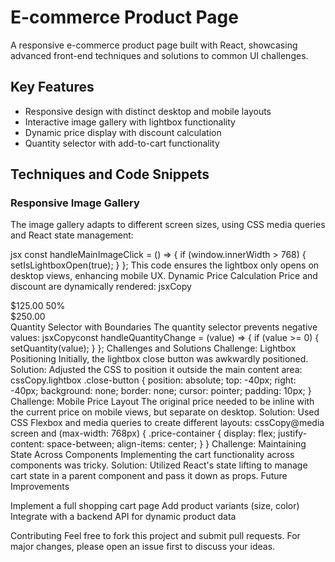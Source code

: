 # E-commerce Product Page

A responsive e-commerce product page built with React, showcasing advanced 
front-end techniques and solutions to common UI challenges.

## Key Features

- Responsive design with distinct desktop and mobile layouts
- Interactive image gallery with lightbox functionality
- Dynamic price display with discount calculation
- Quantity selector with add-to-cart functionality

## Techniques and Code Snippets

### Responsive Image Gallery

The image gallery adapts to different screen sizes, using CSS media queries 
and React state management:

jsx
const handleMainImageClick = () => {
  if (window.innerWidth > 768) {
    setIsLightboxOpen(true);
  }
};
This code ensures the lightbox only opens on desktop views, enhancing mobile UX.
Dynamic Price Calculation
Price and discount are dynamically rendered:
jsxCopy<div className="price-container">
  <div className="price">
    <span className="current-price">$125.00</span>
    <span className="discount">50%</span>
  </div>
  <span className="original-price">$250.00</span>
</div>
Quantity Selector with Boundaries
The quantity selector prevents negative values:
jsxCopyconst handleQuantityChange = (value) => {
  if (value >= 0) {
    setQuantity(value);
  }
};
Challenges and Solutions
Challenge: Lightbox Positioning
Initially, the lightbox close button was awkwardly positioned.
Solution: Adjusted the CSS to position it outside the main content area:
cssCopy.lightbox .close-button {
  position: absolute;
  top: -40px;
  right: -40px;
  background: none;
  border: none;
  cursor: pointer;
  padding: 10px;
}
Challenge: Mobile Price Layout
The original price needed to be inline with the current price on mobile views,
but separate on desktop.
Solution: Used CSS Flexbox and media queries to create different layouts:
cssCopy@media screen and (max-width: 768px) {
  .price-container {
    display: flex;
    justify-content: space-between;
    align-items: center;
  }
}
Challenge: Maintaining State Across Components
Implementing the cart functionality across components was tricky.
Solution: Utilized React's state lifting to manage cart state in a parent
component and pass it down as props.
Future Improvements

Implement a full shopping cart page
Add product variants (size, color)
Integrate with a backend API for dynamic product data

Contributing
Feel free to fork this project and submit pull requests. For major changes,
please open an issue first to discuss your ideas.
